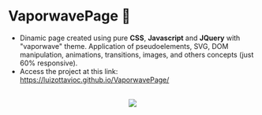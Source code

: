 # VaporwavePage 🌇

- Dinamic page created using pure <b>CSS</b>, <b>Javascript</b> and <b>JQuery</b> with "vaporwave" theme. Application of pseudoelements, SVG, DOM manipulation, animations, transitions, images, and others concepts (just 60% responsive).
- Access the project at this link: https://luizottavioc.github.io/VaporwavePage/

<br>

<div align="center">
  <img src="https://user-images.githubusercontent.com/89395176/146090696-2d725d23-8f84-4b5b-bc56-1ae5dd7c4673.gif">
</div>


